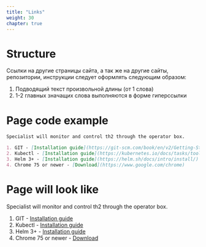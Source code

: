```yaml
---
title: "Links"
weight: 30
chapter: true
---
```


#   Structure

Ссылки на другие страницы сайта, а так же на другие сайты, репозитории, инструкции следует оформлять следующим образом:

1) Подводящий текст произвольной длины (от 1 слова)
2) 1-2 главных значащих слова выполняются в форме гиперссылки


#   Page code example

```md
Specialist will monitor and control th2 through the operator box.

1. GIT - [Installation guide](https://git-scm.com/book/en/v2/Getting-Started-Installing-Git)
2. Kubectl - [Installation guide](https://kubernetes.io/docs/tasks/tools/)
3. Helm 3+ - [Installation guide](https://helm.sh/docs/intro/install/)
4. Chrome 75 or newer - [Download](https://www.google.com/chrome)
```

#   Page will look like

Specialist will monitor and control th2 through the operator box.

1. GIT - [Installation guide](https://git-scm.com/book/en/v2/Getting-Started-Installing-Git)
2. Kubectl - [Installation guide](https://kubernetes.io/docs/tasks/tools/)
3. Helm 3+ - [Installation guide](https://helm.sh/docs/intro/install/)
4. Chrome 75 or newer - [Download](https://www.google.com/chrome)
